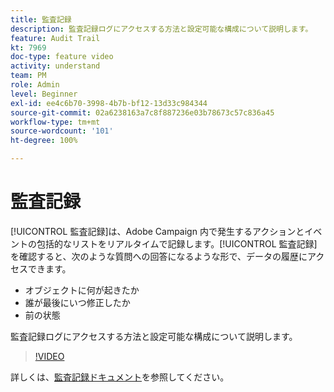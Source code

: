 ```yaml
---
title: 監査記録
description: 監査記録ログにアクセスする方法と設定可能な構成について説明します。
feature: Audit Trail
kt: 7969
doc-type: feature video
activity: understand
team: PM
role: Admin
level: Beginner
exl-id: ee4c6b70-3998-4b7b-bf12-13d33c984344
source-git-commit: 02a6238163a7c8f887236e03b78673c57c836a45
workflow-type: tm+mt
source-wordcount: '101'
ht-degree: 100%

---
```


# 監査記録

[!UICONTROL 監査記録]は、Adobe Campaign 内で発生するアクションとイベントの包括的なリストをリアルタイムで記録します。[!UICONTROL 監査記録]を確認すると、次のような質問への回答になるような形で、データの履歴にアクセスできます。

* オブジェクトに何が起きたか
* 誰が最後にいつ修正したか
* 前の状態

監査記録ログにアクセスする方法と設定可能な構成について説明します。

>[!VIDEO](https://video.tv.adobe.com/v/27425?quality=12)

詳しくは、[監査記録ドキュメント](https://experienceleague.adobe.com/docs/campaign-classic/using/monitoring-campaign-classic/production-procedures/audit-trail.html?lang=ja)を参照してください。
